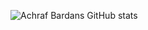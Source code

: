 ![Achraf Bardans GitHub stats](https://github-readme-stats.vercel.app/api?username=AchrafBardan&count_private=true)
